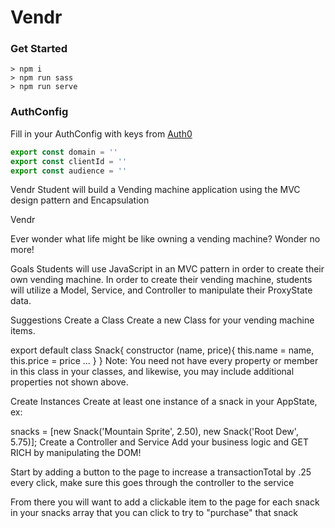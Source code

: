 Vendr
============

### Get Started

```terminal
> npm i
> npm run sass
> npm run serve
```

### AuthConfig

Fill in your AuthConfig with keys from [Auth0](https://auth0.com/)

```javascript
export const domain = '' 
export const clientId = '' 
export const audience = '' 
```


Vendr
Student will build a Vending machine application using the MVC design pattern and Encapsulation

Vendr

Ever wonder what life might be like owning a vending machine? Wonder no more!

Goals
Students will use JavaScript in an MVC pattern in order to create their own vending machine. In order to create their vending machine, students will utilize a Model, Service, and Controller to manipulate their ProxyState data.

Suggestions
Create a Class
Create a new Class for your vending machine items.

export default class Snack{
    constructor (name, price){
        this.name = name, 
        this.price = price
        ...
    }
}
Note: You need not have every property or member in this class in your classes, and likewise, you may include additional properties not shown above.

Create Instances
Create at least one instance of a snack in your AppState, ex:

snacks = [new Snack('Mountain Sprite', 2.50), new Snack('Root Dew', 5.75)];
Create a Controller and Service
Add your business logic and GET RICH by manipulating the DOM!

Start by adding a button to the page to increase a transactionTotal by .25 every click, make sure this goes through the controller to the service

From there you will want to add a clickable item to the page for each snack in your snacks array that you can click to try to "purchase" that snack
